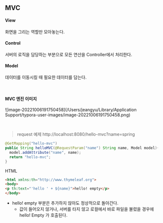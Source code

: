 ## MVC

#### View

화면을 그리는 역할만 모아놓는다.

#### Control

서버의 로직을 담당하는 부분으로 모든 연산을 Controller에서 처리한다.

#### Model

데이터를 이동시킬 때 필요한 데이터를 담는다.

<br>

#### MVC 엔진 이미지

![image-20221006191750458](/Users/jeangyu/Library/Application Support/typora-user-images/image-20221006191750458.png)

<br>

> request 예제 http://localhost:8080/hello-mvc?name=spring

```java
@GetMapping("hello-mvc")
public String helloMVC(@RequestParam("name") String name, Model model){
  model.addAttribute("name", name);
  return "hello-mvc";
}
```

HTML

```html
<html xmlns:th="http://www.thymeleaf.org">
<body>
<p th:text="'hello ' + ${name}">hello! empty</p>
</body>
```

* hello! empty 부분은 추가하지 않아도 정상적으로 돌아간다.
  * 값이 들어오지 않거나, 서버를 타지 않고 로컬에서 바로 파일을 불렀을 경우에 hello! Empty 가 호출된다.